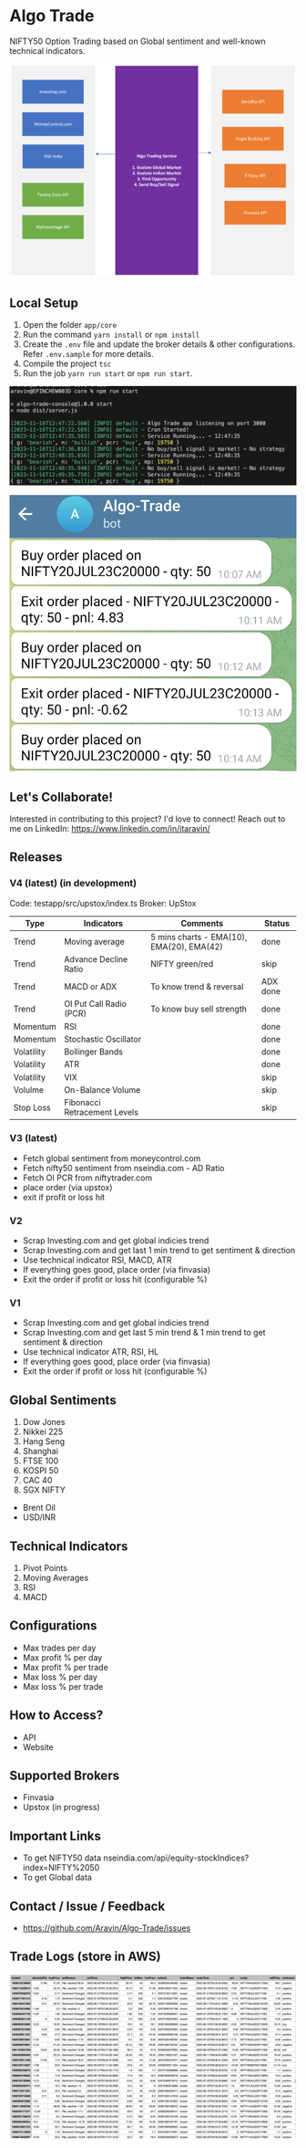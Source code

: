 # Algo Trade

NIFTY50 Option Trading based on Global sentiment and well-known technical indicators.

![Basic Flow Diagram](/assets/images/basic-flow-diagram.png)

## Local Setup

1. Open the folder `app/core`
2. Run the command `yarn install` or `npm install`
3. Create the `.env` file and update the broker details & other configurations. Refer `.env.sample` for more details.
4. Compile the project `tsc`
5. Run the job `yarn run start` or `npm run start`.

![App Starting Log](/assets/images/app-start.png)

![Trade Notification Log](/assets/images/telegram-notify.jpg)

## Let's Collaborate! 

Interested in contributing to this project? I'd love to connect! Reach out to me on LinkedIn: <https://www.linkedin.com/in/itaravin/>

## Releases

### V4 (latest) (in development)

Code: testapp/src/upstox/index.ts
Broker: UpStox

| Type       | Indicators                   | Comments                                  | Status   |
| ---------- | ---------------------------- | ----------------------------------------- | -------- |
| Trend      | Moving average               | 5 mins charts - EMA(10), EMA(20), EMA(42) | done     |
| Trend      | Advance Decline Ratio        | NIFTY green/red                           | skip     |
| Trend      | MACD or ADX                  | To know trend & reversal                  | ADX done |
| Trend      | OI Put Call Radio (PCR)      | To know buy sell strength                 | done     |
| Momentum   | RSI                          |                                           | done     |
| Momentum   | Stochastic Oscillator        |                                           | done     |
| Volatility | Bollinger Bands              |                                           | done     |
| Volatility | ATR                          |                                           | done     |
| Volatility | VIX                          |                                           | skip     |
| Volulme    | On-Balance Volume            |                                           | skip     |
| Stop Loss  | Fibonacci Retracement Levels |                                           | skip     |


### V3 (latest)

- Fetch global sentiment from moneycontrol.com
- Fetch nifty50 sentiment from nseindia.com - AD Ratio
- Fetch OI PCR from niftytrader.com
- place order (via upstox)
- exit if profit or loss hit

### V2

- Scrap Investing.com and get global indicies trend
- Scrap Investing.com and get last 1 min trend to get sentiment & direction
- Use technical indicator RSI, MACD, ATR
- If everything goes good, place order (via finvasia)
- Exit the order if profit or loss hit (configurable %)

### V1

- Scrap Investing.com and get global indicies trend
- Scrap Investing.com and get last 5 min trend & 1 min trend to get sentiment & direction
- Use technical indicator ATR, RSI, HL
- If everything goes good, place order (via finvasia)
- Exit the order if profit or loss hit (configurable %)

## Global Sentiments

1. Dow Jones
2. Nikkei 225
3. Hang Seng
4. Shanghai
5. FTSE 100
6. KOSPI 50
7. CAC 40
8. SGX NIFTY

- Brent Oil
- USD/INR

## Technical Indicators

1. Pivot Points
2. Moving Averages
3. RSI
4. MACD

## Configurations

- Max trades per day
- Max profit % per day
- Max profit % per trade
- Max loss % per day
- Max loss % per trade

## How to Access?

- API
- Website

## Supported Brokers

- Finvasia
- Upstox (in progress)

## Important Links

- To get NIFTY50 data nseindia.com/api/equity-stockIndices?index=NIFTY%2050
- To get Global data

## Contact / Issue / Feedback

- <https://github.com/Aravin/Algo-Trade/issues>


## Trade Logs (store in AWS)

![Basic Flow Diagram](assets/images/trade-log.png)
